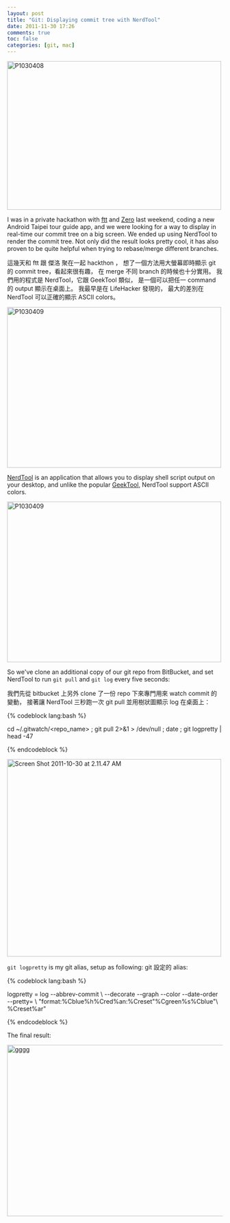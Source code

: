 ```yaml
---
layout: post
title: "Git: Displaying commit tree with NerdTool"
date: 2011-11-30 17:26
comments: true
toc: false
categories: [git, mac]
---
```


<a href="http://www.flickr.com/photos/bizkit/6291809011/" title="P1030408 by bizkit@tw, on Flickr"><img
src="http://farm7.staticflickr.com/6233/6291809011_58ca7d80bc.jpg" width="500" height="347"
alt="P1030408"></a>

I was in a private hackathon with [ftt](http://www.facebook.com/itsftt) and
[Zero](http://www.facebook.com/itszero) last weekend, coding a new Android Taipei tour guide app, and we
were looking for a way to display in real-time our commit tree on a big screen. We ended up using
NerdTool to render the commit tree. Not only did the result looks pretty cool, it has also proven to be
quite helpful when trying to rebase/merge different branches.

<!-- more -->

這幾天和 ftt 跟 傑洛 聚在一起 hackthon ， 想了一個方法用大螢幕即時顯示 git 的 commit
tree，看起來很有趣， 在 merge 不同 branch 的時候也十分實用。 我們用的程式是 NerdTool，它跟 GeekTool
類似， 是一個可以把任一 command 的 output 顯示在桌面上。 我最早是在 LifeHacker 發現的， 最大的差別在
NerdTool 可以正確的顯示 ASCII colors。

<a href="http://www.flickr.com/photos/bizkit/6291810655/" title="P1030409 by bizkit@tw, on Flickr"><img
src="http://farm7.staticflickr.com/6219/6291810655_0dbd160a39.jpg" width="500" height="375"
alt="P1030409"></a>

[NerdTool](http://mutablecode.com/apps/nerdtool) is an application that allows you to display shell
script output on your desktop, and unlike the popular
[GeekTool](http://projects.tynsoe.org/en/geektool/), NerdTool support ASCII colors.

<a href="http://www.flickr.com/photos/bizkit/6291810655/" title="P1030409 by bizkit@tw, on Flickr"><img
src="http://farm7.staticflickr.com/6219/6291810655_0dbd160a39.jpg" width="500" height="375"
alt="P1030409"></a>

So we've clone an additional copy of our git repo from BitBucket, and set NerdTool to run `git pull` and
`git log` every five seconds:

我們先從 bitbucket 上另外 clone 了一份 repo 下來專門用來 watch commit 的變動， 接著讓 NerdTool
三秒跑一次 git pull 並用樹狀圖顯示 log 在桌面上：


{% codeblock lang:bash %}

cd ~/.gitwatch/<repo_name> ; 
git pull 2>&1 > /dev/null ;
date ; 
git logpretty | head -47

{% endcodeblock %}

<a href="http://www.flickr.com/photos/bizkit/6291827075/" title="Screen Shot 2011-10-30 at 2.11.47 AM by
bizkit@tw, on Flickr"><img src="http://farm7.staticflickr.com/6056/6291827075_442edc4367.jpg"
width="500" height="461" alt="Screen Shot 2011-10-30 at 2.11.47 AM"></a>

`git logpretty` is my git alias, setup as following:
git 設定的 alias:

{% codeblock lang:bash %}

logpretty = log --abbrev-commit \ 
--decorate --graph --color --date-order \
--pretty= \ 
"format:%Cblue%h\%Cred%an:%Creset\"%Cgreen%s%Cblue\"\ %Creset%ar" 

{% endcodeblock %}

The final result:

<a href="http://www.flickr.com/photos/bizkit/6291957695/" title="gggg by bizkit@tw, on Flickr"><img
src="http://farm7.staticflickr.com/6226/6291957695_915e406f17_z.jpg" width="640" height="400"
alt="gggg"></a>






